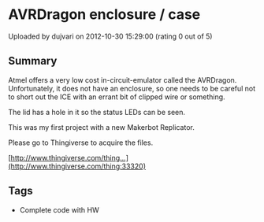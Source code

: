 # AVRDragon enclosure / case

Uploaded by dujvari on 2012-10-30 15:29:00 (rating 0 out of 5)

## Summary

Atmel offers a very low cost in-circuit-emulator called the AVRDragon. Unfortunately, it does not have an enclosure, so one needs to be careful not to short out the ICE with an errant bit of clipped wire or something.


The lid has a hole in it so the status LEDs can be seen. 


This was my first project with a new Makerbot Replicator.


Please go to Thingiverse to acquire the files.  

[http://www.thingiverse.com/thing...](http://www.thingiverse.com/thing:33320)

## Tags

- Complete code with HW
